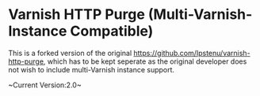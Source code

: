 Varnish HTTP Purge (Multi-Varnish-Instance Compatible)
==================

This is a forked version of the original https://github.com/Ipstenu/varnish-http-purge, which has to be kept seperate as the original developer does not wish to include multi-Varnish instance support.

~Current Version:2.0~